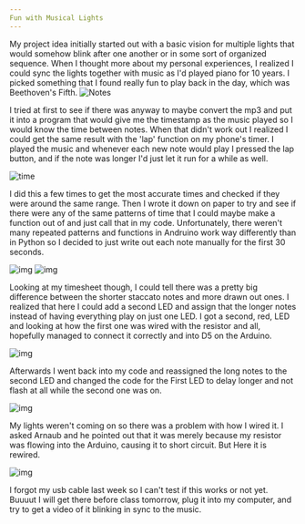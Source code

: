 ```yaml
---
Fun with Musical Lights
---
```




My project idea initially started out with a basic vision for multiple lights that would somehow blink after one another or in some sort of organized sequence. 
When I thought more about my personal experiences, I realized I could sync the lights together with music as I'd played piano for 10 years.
I picked something that I found really fun to play back in the day, which was Beethoven's Fifth. 
![Notes](https://i.imgur.com/BxXeczj.jpg)

I tried at first to see if there was anyway to maybe convert the mp3 and put it into a program that would give me the timestamp as the music played so I would know 
the time between notes. When that didn't work out I realized I could get the same result with the 'lap' function on my phone's timer. I played the music and whenever 
each new note would play I pressed the lap button, and if the note was longer I'd just let it run for a while as well. 

![time](https://i.imgur.com/iIDL2U2.jpg)

I did this a few times to get the most accurate times and checked if they were around the same range. Then I wrote it down on paper to try and see if there
were any of the same patterns of time that I could maybe make a function out of and just call that in my code. Unfortunately, there weren't many repeated patterns
and functions in Andruino work way differently than in Python so I decided to just write out each note manually for the first 30 seconds. 

![img](https://i.imgur.com/lX9BocE.jpg)
![img](https://i.imgur.com/SPuUSyK.jpg)

Looking at my timesheet though, I could tell there was a pretty big difference between the shorter staccato notes and more drawn out ones. I realized that here I could add a 
second LED and assign that the longer notes instead of having everything play on just one LED. I got a second, red, LED and looking at how the first one was wired with the resistor
and all, hopefully managed to connect it correctly and into D5 on the Arduino. 

![img](https://i.imgur.com/mrBlgkn.jpg)


Afterwards I went back into my code and reassigned the long notes to the second LED and changed the code for the First LED to delay longer
and not flash at all while the second one was on. 

![img](https://i.imgur.com/6pBYxvH.jpg)

My lights weren't coming on so there was a problem with how I wired it. I asked Arnaub and he pointed out that it was merely because my resistor was flowing into the Arduino, causing it to short circuit. But Here it is rewired.

![img](https://i.imgur.com/QQPVmbk.jpg)

I forgot my usb cable last week so I can't test if this works or not yet. Buuuut I will get there before class tomorrow, plug it into my computer, and try to get a video of it blinking in sync to the music. 







